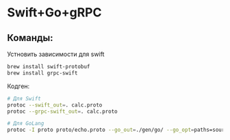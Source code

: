 # Swift+Go+gRPC

## Команды:

Устновить зависимости для swift
```bash
brew install swift-protobuf
brew install grpc-swift
```

Кодген:
```bash
# Для Swift
protoc --swift_out=. calc.proto
protoc --grpc-swift_out=. calc.proto

# Для GoLang
protoc -I proto proto/echo.proto --go_out=./gen/go/ --go_opt=paths=source_relative --go-grpc_out=./gen/go/ --go-grpc_opt=paths=source_relative
```
